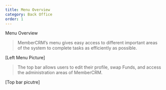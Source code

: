 ```yaml
---
title: Menu Overview
category: Back Office
order: 1
---
```


Menu Overview

> MemberCRM’s menu gives easy access to different important areas of the system to complete tasks as efficiently as possible.

[Left Menu Picture]

> The top bar allows users to edit their profile, swap Funds, and access the administration areas of MemberCRM.

[Top bar picutre]
